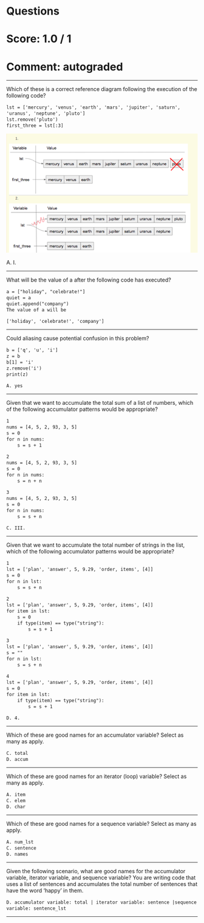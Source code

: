 # Questions
# Score: 1.0 / 1
# Comment: autograded

-------------------------------------------------------------------------------------------------

Which of these is a correct reference diagram following the execution of the following code?
```
lst = ['mercury', 'venus', 'earth', 'mars', 'jupiter', 'saturn', 'uranus', 'neptune', 'pluto']
lst.remove('pluto')
first_three = lst[:3]
```
![pict3](https://github.com/Pdshende/Python-3-Programming-Specialization/blob/master/picture/Screenshot%20from%202020-05-28%2023-53-58.png)

A. I.

------------------------------------------------------------------------------------------------

What will be the value of a after the following code has executed?

```
a = ["holiday", "celebrate!"]
quiet = a
quiet.append("company")
The value of a will be
```
```
['holiday', 'celebrate!', 'company']
```
------------------------------------------------------------------------------------------------

Could aliasing cause potential confusion in this problem?

```
b = ['q', 'u', 'i']
z = b
b[1] = 'i'
z.remove('i')
print(z)
```
```
A. yes
```
---------------------------------------------------------------------------------------

Given that we want to accumulate the total sum of a list of numbers, which of the following accumulator patterns would be appropriate?

```
1
nums = [4, 5, 2, 93, 3, 5]
s = 0
for n in nums:
    s = s + 1
```
```
2
nums = [4, 5, 2, 93, 3, 5]
s = 0
for n in nums:
    s = n + n
```
```
3
nums = [4, 5, 2, 93, 3, 5]
s = 0
for n in nums:
    s = s + n
```
```
C. III.
```
------------------------------------------------------------------------------

Given that we want to accumulate the total number of strings in the list, which of the following accumulator patterns would be appropriate?

```
1
lst = ['plan', 'answer', 5, 9.29, 'order, items', [4]]
s = 0
for n in lst:
    s = s + n
```
```
2
lst = ['plan', 'answer', 5, 9.29, 'order, items', [4]]
for item in lst:
    s = 0
    if type(item) == type("string"):
        s = s + 1
```
```
3
lst = ['plan', 'answer', 5, 9.29, 'order, items', [4]]
s = ""
for n in lst:
    s = s + n
```
```
4
lst = ['plan', 'answer', 5, 9.29, 'order, items', [4]]
s = 0
for item in lst:
    if type(item) == type("string"):
        s = s + 1
```
```
D. 4.
```
---------------------------------------------------------------------------------------
Which of these are good names for an accumulator variable? Select as many as apply.

```
C. total
D. accum
```

----------------------------------------------------------------------------------------


Which of these are good names for an iterator (loop) variable? Select as many as apply.

```
A. item
C. elem
D. char
```
----------------------------------------------------------------------------------------

Which of these are good names for a sequence variable? Select as many as apply.

```
A. num_lst
C. sentence
D. names
```
------------------------------------------------------------------------------------

Given the following scenario, what are good names for the accumulator variable, iterator variable, and sequence variable? You are writing code that uses a list of sentences and accumulates the total number of sentences that have the word ‘happy’ in them.

```
D. accumulator variable: total | iterator variable: sentence |sequence variable: sentence_lst

```
----------------------------------------------------------------------------------



































